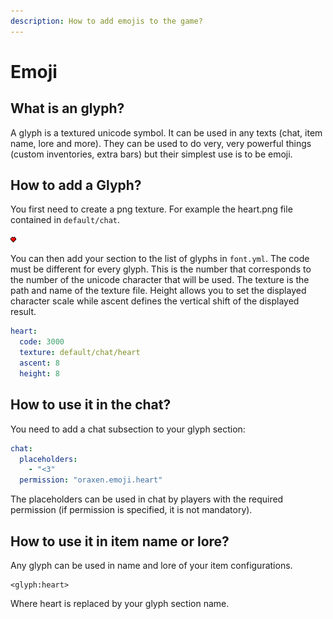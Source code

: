 ```yaml
---
description: How to add emojis to the game?
---
```


# Emoji

## What is an glyph?

A glyph is a textured unicode symbol. It can be used in any texts \(chat, item name, lore and more\). They can be used to do very, very powerful things \(custom inventories, extra bars\) but their simplest use is to be emoji.

## How to add a Glyph?

You first need to create a png texture. For example the heart.png file contained in `default/chat`.

![heart.png](../.gitbook/assets/heart%20%281%29.png)

You can then add your section to the list of glyphs in `font.yml`. The code must be different for every glyph. This is the number that corresponds to the number of the unicode character that will be used. The texture is the path and name of the texture file. Height allows you to set the displayed character scale while ascent defines the vertical shift of the displayed result.

```yaml
heart:
  code: 3000
  texture: default/chat/heart
  ascent: 8
  height: 8
```

## How to use it in the chat?

You need to add a chat subsection to your glyph section:

```yaml
chat:
  placeholders:
    - "<3"
  permission: "oraxen.emoji.heart"
```

The placeholders can be used in chat by players with the required permission \(if permission is specified, it is not mandatory\).

## How to use it in item name or lore?

Any glyph can be used in name and lore of your item configurations.

```text
<glyph:heart>
```

Where heart is replaced by your glyph section name.

